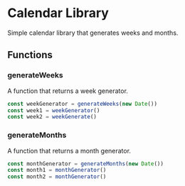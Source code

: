 # Calendar Library

Simple calendar library that generates weeks and months.

## Functions

### generateWeeks

A function that returns a week generator.

```javascript
const weekGenerator = generateWeeks(new Date())
const week1 = weekGenerator()
const week2 = weekGenerate()
```

### generateMonths

A function that returns a month generator.

```javascript
const monthGenerator = generateMonths(new Date())
const month1 = monthGenerator()
const month2 = monthGenerator()
```
